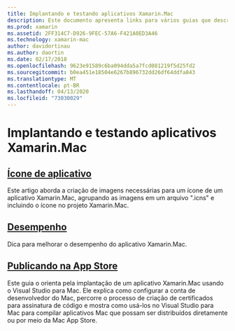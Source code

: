 ```yaml
---
title: Implantando e testando aplicativos Xamarin.Mac
description: Este documento apresenta links para vários guias que descrevem como implantar e testar aplicativos Xamarin.Mac. Os guias vinculados abordam ícones de aplicativo, desempenho e a publicação na App Store.
ms.prod: xamarin
ms.assetid: 2FF314C7-D926-9FEC-57A6-F421A0ED3A46
ms.technology: xamarin-mac
author: davidortinau
ms.author: daortin
ms.date: 02/17/2018
ms.openlocfilehash: 9623e91589c6ba094dda5a7fcd081219f5d25fd2
ms.sourcegitcommit: b0ea451e18504e6267b896732dd26df64ddfa843
ms.translationtype: MT
ms.contentlocale: pt-BR
ms.lasthandoff: 04/13/2020
ms.locfileid: "73030029"
---
```

# <a name="deploying-and-testing-xamarinmac-apps"></a>Implantando e testando aplicativos Xamarin.Mac

## <a name="application-icon"></a>[Ícone de aplicativo](app-icon.md)

Este artigo aborda a criação de imagens necessárias para um ícone de um aplicativo Xamarin.Mac, agrupando as imagens em um arquivo ".icns" e incluindo o ícone no projeto Xamarin.Mac.

## <a name="performance"></a>[Desempenho](performance.md)

Dica para melhorar o desempenho do aplicativo Xamarin.Mac.

## <a name="publishing-to-the-app-store"></a>[Publicando na App Store](publishing-to-the-app-store/index.md)

Este guia o orienta pela implantação de um aplicativo Xamarin.Mac usando o Visual Studio para Mac. Ele explica como configurar a conta de desenvolvedor do Mac, percorre o processo de criação de certificados para assinatura de código e mostra como usá-los no Visual Studio para Mac para compilar aplicativos Mac que possam ser distribuídos diretamente ou por meio da Mac App Store.
